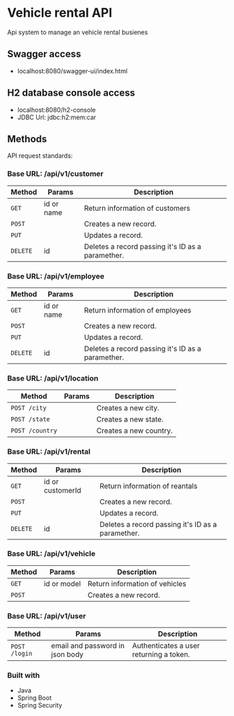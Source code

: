 # Vehicle rental API
Api system to manage an vehicle rental busienes

## Swagger access
- localhost:8080/swagger-ui/index.html

## H2 database console access
- localhost:8080/h2-console
- JDBC Url: jdbc:h2:mem:car

## Methods
API request standards:

### Base URL: /api/v1/customer

| Method | Params | Description |
|---|---|---|
| `GET` | id or name | Return information of customers |
| `POST` || Creates a new record. |
| `PUT` || Updates a record. |
| `DELETE` | id | Deletes a record passing it's ID as a paramether. |

### Base URL: /api/v1/employee

| Method | Params | Description |
|---|---|---|
| `GET` | id or name | Return information of employees|
| `POST` || Creates a new record. |
| `PUT` || Updates a record. |
| `DELETE` | id | Deletes a record passing it's ID as a paramether. |

### Base URL: /api/v1/location

| Method | Params | Description |
|---|---|---|
| `POST /city` || Creates a new city. |
| `POST /state` || Creates a new state. |
| `POST /country` || Creates a new country. |

### Base URL: /api/v1/rental

| Method | Params | Description |
|---|---|---|
| `GET` | id or customerId | Return information of reantals|
| `POST` || Creates a new record. |
| `PUT` || Updates a record. |
| `DELETE` | id | Deletes a record passing it's ID as a paramether. |

### Base URL: /api/v1/vehicle

| Method | Params | Description |
|---|---|---|
| `GET` | id or model | Return information of vehicles|
| `POST` || Creates a new record. |

### Base URL: /api/v1/user

| Method | Params | Description |
|---|---|---|
| `POST /login` | email and password in json body| Authenticates a user returning a token. |


### Built with

- Java
- Spring Boot
- Spring Security
